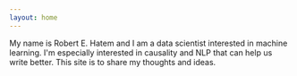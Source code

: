```yaml
---
layout: home
---
```

My name is Robert E. Hatem and I am a data scientist interested in machine learning. I'm especially interested in causality and NLP that can help us write better. This site is to share my thoughts and ideas.